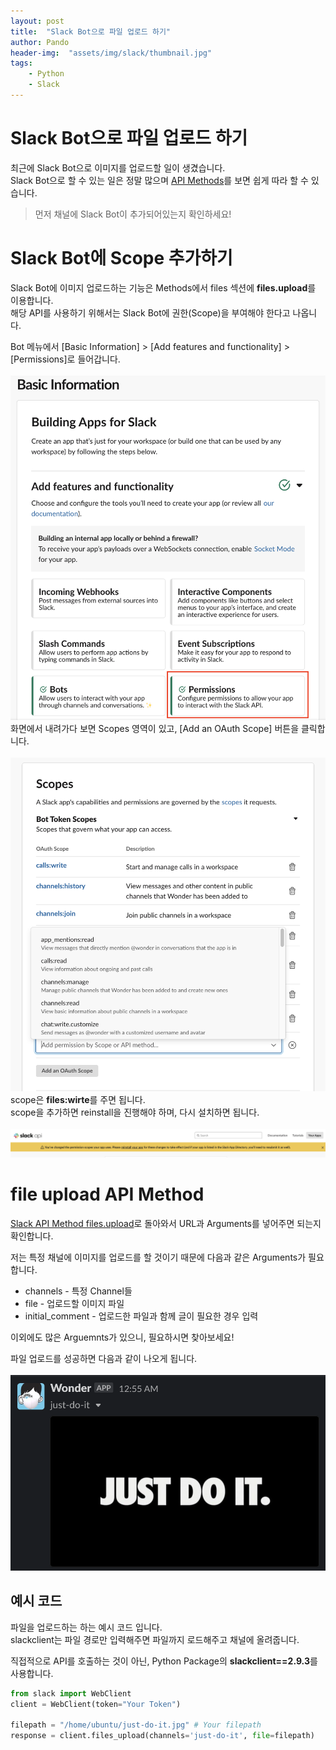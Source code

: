 ```yaml
---
layout: post
title:  "Slack Bot으로 파일 업로드 하기"
author: Pando
header-img:  "assets/img/slack/thumbnail.jpg"
tags: 
    - Python
    - Slack
---
```


# Slack Bot으로 파일 업로드 하기

최근에 Slack Bot으로 이미지를 업로드할 일이 생겼습니다.  
Slack Bot으로 할 수 있는 일은 정말 많으며 [API Methods](https://api.slack.com/methods)를 보면 쉽게 따라 할 수 있습니다.  
> 먼저 채널에 Slack Bot이 추가되어있는지 확인하세요!

# Slack Bot에 Scope 추가하기

Slack Bot에 이미지 업로드하는 기능은 Methods에서 files 섹션에 **files.upload**를 이용합니다.  
해당 API를 사용하기 위해서는 Slack Bot에 권한(Scope)을 부여해야 한다고 나옵니다.

Bot 메뉴에서 [Basic Information] > [Add features and functionality] > [Permissions]로 들어갑니다.  
<br>
![permissions.png](/assets/img/slack/upload/permissions.png)
<br>
화면에서 내려가다 보면 Scopes 영역이 있고, [Add an OAuth Scope] 버튼을 클릭합니다.  
<br>
![scopes.png](/assets/img/slack/upload/scopes.png)
<br>
scope은 **files:wirte**를 주면 됩니다.  
scope을 추가하면 reinstall을 진행해야 하며, 다시 설치하면 됩니다.
<br><br>
![reinstall.png](/assets/img/slack/upload/reinstall.png)
<br>

# file upload API Method

[Slack API Method files.upload](https://api.slack.com/methods/files.upload)로 돌아와서 URL과 Arguments를 넣어주면 되는지 확인합니다.

저는 특정 채널에 이미지를 업로드를 할 것이기 때문에 다음과 같은 Arguments가 필요합니다.

- channels - 특정 Channel들
- file - 업로드할 이미지 파일
- initial_comment - 업로드한 파일과 함께 글이 필요한 경우 입력

이외에도 많은 Arguemnts가 있으니, 필요하시면 찾아보세요!

파일 업로드를 성공하면 다음과 같이 나오게 됩니다.
<br><br>
![success.png](/assets/img/slack/upload/success.png)


## 예시 코드

파일을 업로드하는 하는 예시 코드 입니다.  
slackclient는 파일 경로만 입력해주면 파일까지 로드해주고 채널에 올려줍니다.

직접적으로 API를 호출하는 것이 아닌, Python Package의 **slackclient==2.9.3**를 사용합니다.

```python
from slack import WebClient
client = WebClient(token="Your Token")

filepath = "/home/ubuntu/just-do-it.jpg" # Your filepath
response = client.files_upload(channels='just-do-it', file=filepath)
```